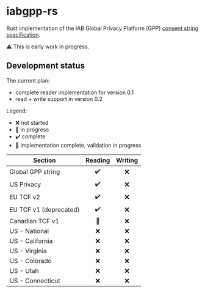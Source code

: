 # iabgpp-rs

Rust implementation of the IAB Global Privacy Platform (GPP) [consent string specification](https://github.com/InteractiveAdvertisingBureau/Global-Privacy-Platform).

⚠️ This is early work in progress.

## Development status

The current plan:
- complete reader implementation for version 0.1
- read + write support in version 0.2


Legend:
- ❌ not started
- 🚧 in progress
- ✔️ complete
- 🧪 implementation complete, validation in progress


| Section                | Reading | Writing |
|------------------------|:-------:|:-------:|
| Global GPP string      |   ✔️    |    ❌    |
| US Privacy             |   ✔️    |    ❌    |
| EU TCF v2              |   ✔️    |    ❌    |
| EU TCF v1 (deprecated) |   ✔️    |    ❌    |
| Canadian TCF v1        |   🧪    |    ❌    |
| US - National          |    ❌    |    ❌    |
| US - California        |    ❌    |    ❌    |
| US - Virginia          |    ❌    |    ❌    |
| US - Colorado          |    ❌    |    ❌    |
| US - Utah              |    ❌    |    ❌    |
| US - Connecticut       |    ❌    |    ❌    |
